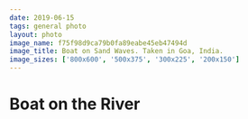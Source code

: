 ```yaml
---
date: 2019-06-15
tags: general photo
layout: photo
image_name: f75f98d9ca79b0fa89eabe45eb47494d
image_title: Boat on Sand Waves. Taken in Goa, India.
image_sizes: ['800x600', '500x375', '300x225', '200x150']
---
```


# Boat on the River